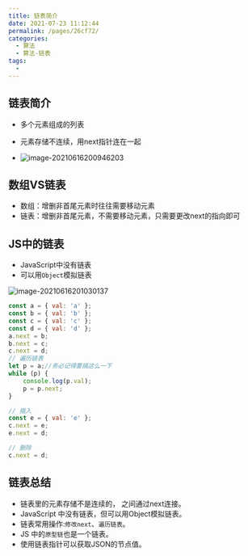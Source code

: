 ```yaml
---
title: 链表简介
date: 2021-07-23 11:12:44
permalink: /pages/26cf72/
categories:
  - 算法
  - 算法-链表
tags:
  - 
---
```

## 链表简介

- 多个元素组成的列表

- 元素存储不连续，用next指针连在一起
- ![image-20210616200946203](https://gitee.com/sheep101/typora-img-save/raw/master/img/20210719160243.png)

## 数组VS链表

- 数组：增删非首尾元素时往往需要移动元素
- 链表：增删非首尾元素，不需要移动元素，只需要更改next的指向即可

##  JS中的链表

- JavaScript中没有链表
- 可以用`Object`模拟链表

![image-20210616201030137](https://gitee.com/sheep101/typora-img-save/raw/master/img/20210719160244.png)

```js
const a = { val: 'a' };
const b = { val: 'b' };
const c = { val: 'c' };
const d = { val: 'd' };
a.next = b;
b.next = c;
c.next = d;
// 遍历链表
let p = a;//务必记得要搞这么一下
while (p) {
    console.log(p.val);
    p = p.next;
}

```

```js
// 插入
const e = { val: 'e' };
c.next = e;
e.next = d;

```

```js
// 删除
c.next = d;

```
## 链表总结

- 链表里的元素存储不是连续的， 之间通过next连接。
- JavaScript 中没有链表，但可以用Object模拟链表。
- 链表常用操作:`修改next`、`遍历链表`。
- JS 中的`原型链`也是一个链表。
- 使用链表指针可以获取JSON的节点值。